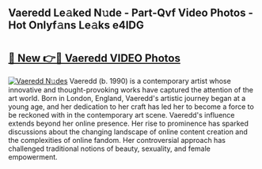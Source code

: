 ## Vaeredd Le𝚊ked N𝚞de - Part-Qvf Video Photos - Hot Onlyf𝚊ns Le𝚊ks e4IDG

# <h2><a href="http://ab88108.deff.icu/?id=Vaeredd">🔗 New 👉🔴 Vaeredd VIDEO Photos</a></h2>

[![Vaeredd N𝚞des](https://i.imgur.com/rIISA9y.gif)](http://ab88108.deff.icu/?id=Vaeredd)
Vaeredd (b. 1990) is a contemporary artist whose innovative and thought-provoking works have captured the attention of the art world. Born in London, England, Vaeredd's artistic journey began at a young age, and her dedication to her craft has led her to become a force to be reckoned with in the contemporary art scene. Vaeredd's influence extends beyond her online presence. Her rise to prominence has sparked discussions about the changing landscape of online content creation and the complexities of online fandom. Her controversial approach has challenged traditional notions of beauty, sexuality, and female empowerment.
